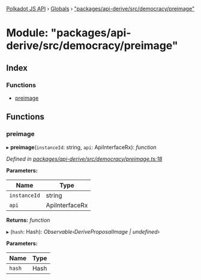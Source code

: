[Polkadot JS API](../README.md) › [Globals](../globals.md) › ["packages/api-derive/src/democracy/preimage"](_packages_api_derive_src_democracy_preimage_.md)

# Module: "packages/api-derive/src/democracy/preimage"

## Index

### Functions

* [preimage](_packages_api_derive_src_democracy_preimage_.md#preimage)

## Functions

###  preimage

▸ **preimage**(`instanceId`: string, `api`: ApiInterfaceRx): *function*

*Defined in [packages/api-derive/src/democracy/preimage.ts:18](https://github.com/polkadot-js/api/blob/b4cae1483/packages/api-derive/src/democracy/preimage.ts#L18)*

**Parameters:**

Name | Type |
------ | ------ |
`instanceId` | string |
`api` | ApiInterfaceRx |

**Returns:** *function*

▸ (`hash`: Hash): *Observable‹DeriveProposalImage | undefined›*

**Parameters:**

Name | Type |
------ | ------ |
`hash` | Hash |
